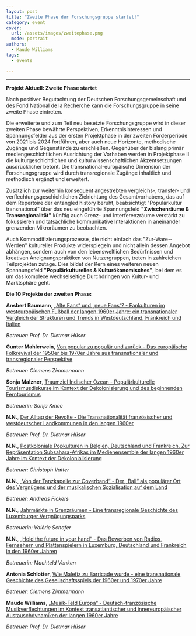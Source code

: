 ```yaml
---
layout: post
title: "Zweite Phase der Forschungsgruppe startet!"
category: event
cover:
  url: /assets/images/zweitephase.png
  mode: portrait
authors:
  - Maude Williams
tags:
  - events

---
```

****

**Projekt Aktuell: Zweite Phase startet**

Nach positiver Begutachtung der Deutschen Forschungsgemeinschaft und des Fond National de la Recherche kann die Forschungsgruppe in seine zweite Phase eintreten.

<!-- more -->

Die erweiterte und zum Teil neu besetzte Forschungsgruppe wird in dieser zweiten Phase bewährte Perspektiven, Erkenntnisinteressen und Spannungsfelder aus der ersten Projektphase in der zweiten Förderperiode von 2021 bis 2024 fortführen, aber auch neue Horizonte, methodische Zugänge und Gegenstände zu erschließen. Gegenüber der bislang primär mediengeschichtlichen Ausrichtung der Vorhaben werden in Projektphase II die kulturgeschichtlichen und kulturwissenschaftlichen Akzentsetzungen ausdrücklicher betont. Die transnational-­europäische Dimension der Forschungsgruppe wird durch transregionale Zugänge inhaltlich und methodisch ergänzt und erweitert.

Zusätzlich zur weiterhin konsequent angestrebten vergleichs-­, transfer-­ und verflechtungsgeschichtlichen Zielrichtung des Gesamtvorhabens, das auf dem Repertoire der entangled history beruht, beabsichtigt "Populärkultur transnational" über das neu eingeführte Spannungsfeld **"Zwischenräume & Transregionalität"** künftig auch Grenz-­ und Interferenzräume verstärkt zu fokussieren und tatsächliche kommunikative Interaktionen in aneinander grenzenden Mikroräumen zu beobachten.

Auch Kommodifizierungsprozesse, die nicht einfach das "Zur-­Ware-­Werden" kultureller Produkte widerspiegeln und nicht allein dessen Angebot abhängen, sondern auch von den lebensweltlichen Bedürfnissen und kreativen Aneignungspraktiken von Nutzergruppen, treten in zahlreichen Teilprojekten zutage. Dies bildet der Kern eines weiteren neuen Spannungsfeld **"Populärkulturelles & Kulturökonomisches"**, bei dem es um das komplexe wechselseitige Durchdringen von Kultur-­ und Marktsphäre geht.


**Die 10 Projekte der zweiten Phase:**



**Ansbert Baumann**, [„Alte Fans“ und „neue Fans“? - Fankulturen im westeuropäischen Fußball der langen 1960er Jahre: ein transnationaler Vergleich der Strukturen und Trends in Westdeutschland, Frankreich und Italien](../assets/pdf/baumann-de.pdf)


*Betreuer: Prof. Dr. Dietmar Hüser*



**Gunter Mahlerwein**, [Von popular zu populär und zurück - Das europäische Folkrevival der 1950er bis 1970er Jahre aus transnationaler und transregionaler Perspektive](../assets/pdf/mahlerwein2-de.pdf)


*Betreuer: Clemens Zimmermann*



**Sonja Malzner**, [Traumziel Indischer Ozean - Populärkulturelle Tourismusdiskurse im Kontext der Dekolonisierung und des beginnenden Ferntourismus](../assets/pdf/malzner-de.pdf)

*Betreuerin: Sonja Kmec*



**N.N.**, [Der Alltag der Revolte - Die Transnationalität französischer und westdeutscher Landkommunen in den langen 1960er](../assets/pdf/nnh-de.pdf)


*Betreuer: Prof. Dr. Dietmar Hüser*



**N.N.**, [Postkoloniale Popkulturen in Belgien, Deutschland und Frankreich. Zur Repräsentation Subsahara-Afrikas im Medienensemble der langen 1960er Jahre im Kontext der Dekolonialisierung](../assets/pdf/nnv-de.pdf)


*Betreuer: Christoph Vatter*



**N.N.**, [„Von der Tanzkapelle zur Coverband“ - Der „Ball“ als populärer Ort des Vergnügens und der musikalischen Sozialisation auf dem Land](../assets/pdf/nnv-de.pdf)


*Betreuer: Andreas Fickers*

**N.N.**, [Jahrmärkte in Grenzräumen - Eine transregionale Geschichte des Luxemburger Vergnügungsparks](../assets/pdf/nnf-de.pdf)


*Betreuerin: Valérie Schafer*



**N.N.**, [„Hold the future in your hand“ - Das Bewerben von Radios, Fernsehern und Plattenspielern in Luxemburg, Deutschland und Frankreich in den 1960er Jahren](../assets/pdf/nnve-de.pdf)


*Betreuerin: Machteld Venken*



**Antonia Schlotter**, [Wie Malefiz zu Barricade wurde - eine transnationale Geschichte des Gesellschaftsspiels der 1960er und 1970er Jahre](../assets/pdf/schlotter-de.pdf)


*Betreuer: Clemens Zimmermann*



**Maude Williams**, [„Musik-Feld Europa“ - Deutsch-französische Musikverflechtungen im Kontext transatlantischer und innereuropäischer Austauschdynamiken der langen 1960er Jahre](../assets/pdf/williams2-de.pdf)


*Betreuer: Prof. Dr. Dietmar Hüser*
